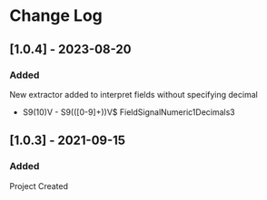 # Change Log

## [1.0.4] - 2023-08-20

### Added
New extractor added to interpret fields without specifying decimal
* S9(10)V     - S9\(([0-9]+)\)V$         FieldSignalNumeric1Decimals3

## [1.0.3] - 2021-09-15

### Added
Project Created

